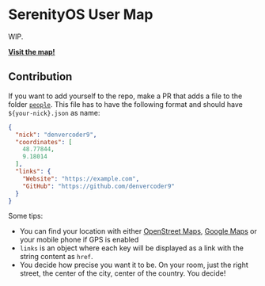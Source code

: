# SerenityOS User Map

WIP.

**[Visit the map!](https://usermap.serenityos.org)**

## Contribution

If you want to add yourself to the repo, make a PR that adds a file to the folder [`people`](people/). This file has to have the following format and should have `${your-nick}.json` as name:

```json
{
  "nick": "denvercoder9",
  "coordinates": [
    48.77844,
    9.18014
  ],
  "links": {
    "Website": "https://example.com",
    "GitHub": "https://github.com/denvercoder9"
  }
}
```

Some tips:
- You can find your location with either [OpenStreet Maps](https://www.openstreetmap.org/), [Google Maps](https://www.google.com/maps) or your mobile phone if GPS is enabled
- `links` is an object where each key will be displayed as a link with the string content as `href`.
- You decide how precise you want it to be. On your room, just the right street, the center of the city, center of the country. You decide!
